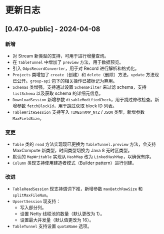 # 更新日志

## [0.47.0-public] - 2024-04-08

### 新增
- 对 Stream 新类型的支持，可用于进行增量查询。
- 在 `TableTunnel` 中增加了 `preview` 方法，用于数据预览。
- 引入 `OdpsRecordConverter`，用于对 Record 进行解析和格式化。
- `Projects` 类增加了 `create`（创建）和 `delete`（删除）方法，`update` 方法现已公开。`group-api` 包下的相关操作已被标记为弃用。
- `Schemas` 类增强，支持通过设置 `SchemaFilter` 来过滤 schema，支持 `listSchema` 以及获取 schema 的详细元信息。
- `DownloadSession` 新增参数 `disableModifiedCheck`，用于跳过修改检查。新增参数 `fetchBlockId`，用于跳过获取 block ID 列表。
- `TableWriteSession` 支持写入 `TIMESTAMP_NTZ` / `JSON` 类型，新增参数 `MaxFieldSize`。

### 变更
- `Table` 类的 `read` 方法实现现已更换为 `TableTunnel.preview` 方法，会支持 MaxCompute 新类型，时间类型切换为 Java 8 无时区类型。
- 默认的 `MapWritable` 实现从 `HashMap` 改为 `LinkedHashMap`，以确保有序。
- `Column` 类现支持使用建造者模式（Builder pattern）进行创建。

### 改进
- `TableReadSession` 现支持谓词下推，新增参数 `maxBatchRawSize` 和 `splitMaxFileNum`。
- `UpsertSession` 现支持：
  - 写入部分列。
  - 设置 Netty 线程池的数量（默认更改为 1）。
  - 设置最大并发量（默认值更改为 16）。
- `TableTunnel` 支持设置 `quotaName` 选项。


